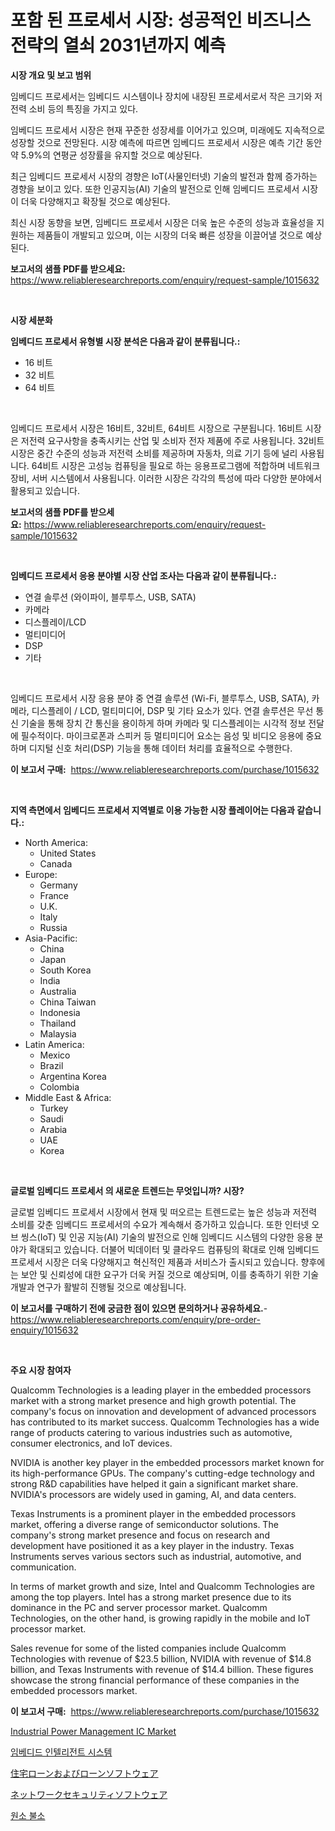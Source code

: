 <p><h1>포함 된 프로세서 시장: 성공적인 비즈니스 전략의 열쇠 2031년까지 예측</h1></p><p><strong>시장 개요 및 보고 범위</strong></p>
<p><p>임베디드 프로세서는 임베디드 시스템이나 장치에 내장된 프로세서로서 작은 크기와 저전력 소비 등의 특징을 가지고 있다. </p><p>임베디드 프로세서 시장은 현재 꾸준한 성장세를 이어가고 있으며, 미래에도 지속적으로 성장할 것으로 전망된다. 시장 예측에 따르면 임베디드 프로세서 시장은 예측 기간 동안 약 5.9%의 연평균 성장률을 유지할 것으로 예상된다.</p><p>최근 임베디드 프로세서 시장의 경향은 IoT(사물인터넷) 기술의 발전과 함께 증가하는 경향을 보이고 있다. 또한 인공지능(AI) 기술의 발전으로 인해 임베디드 프로세서 시장이 더욱 다양해지고 확장될 것으로 예상된다.</p><p>최신 시장 동향을 보면, 임베디드 프로세서 시장은 더욱 높은 수준의 성능과 효율성을 지원하는 제품들이 개발되고 있으며, 이는 시장의 더욱 빠른 성장을 이끌어낼 것으로 예상된다.</p></p>
<p><strong>보고서의 샘플 PDF를 받으세요:</strong> <a href="https://www.reliableresearchreports.com/enquiry/request-sample/1015632">https://www.reliableresearchreports.com/enquiry/request-sample/1015632</a></p>
<p>&nbsp;</p>
<p><strong>시장 세분화</strong></p>
<p><strong>임베디드 프로세서 유형별 시장 분석은 다음과 같이 분류됩니다.:</strong></p>
<p><ul><li>16 비트</li><li>32 비트</li><li>64 비트</li></ul></p>
<p>&nbsp;</p>
<p><p>임베디드 프로세서 시장은 16비트, 32비트, 64비트 시장으로 구분됩니다. 16비트 시장은 저전력 요구사항을 충족시키는 산업 및 소비자 전자 제품에 주로 사용됩니다. 32비트 시장은 중간 수준의 성능과 저전력 소비를 제공하며 자동차, 의료 기기 등에 널리 사용됩니다. 64비트 시장은 고성능 컴퓨팅을 필요로 하는 응용프로그램에 적합하며 네트워크 장비, 서버 시스템에서 사용됩니다. 이러한 시장은 각각의 특성에 따라 다양한 분야에서 활용되고 있습니다.</p></p>
<p><strong>보고서의 샘플 PDF를 받으세요:</strong>&nbsp;<a href="https://www.reliableresearchreports.com/enquiry/request-sample/1015632">https://www.reliableresearchreports.com/enquiry/request-sample/1015632</a></p>
<p>&nbsp;</p>
<p><strong> 임베디드 프로세서 응용 분야별 시장 산업 조사는 다음과 같이 분류됩니다.:</strong></p>
<p><ul><li>연결 솔루션 (와이파이, 블루투스, USB, SATA)</li><li>카메라</li><li>디스플레이/LCD</li><li>멀티미디어</li><li>DSP</li><li>기타</li></ul></p>
<p>&nbsp;</p>
<p><p>임베디드 프로세서 시장 응용 분야 중 연결 솔루션 (Wi-Fi, 블루투스, USB, SATA), 카메라, 디스플레이 / LCD, 멀티미디어, DSP 및 기타 요소가 있다. 연결 솔루션은 무선 통신 기술을 통해 장치 간 통신을 용이하게 하며 카메라 및 디스플레이는 시각적 정보 전달에 필수적이다. 마이크로폰과 스피커 등 멀티미디어 요소는 음성 및 비디오 응용에 중요하며 디지털 신호 처리(DSP) 기능을 통해 데이터 처리를 효율적으로 수행한다.</p></p>
<p><strong>이 보고서 구매:</strong>&nbsp; <a href="https://www.reliableresearchreports.com/purchase/1015632">https://www.reliableresearchreports.com/purchase/1015632</a></p>
<p>&nbsp;</p>
<p><strong>지역 측면에서 임베디드 프로세서 지역별로 이용 가능한 시장 플레이어는 다음과 같습니다.:</strong></p>
<p><ul>
    <li>
        North America:
        <ul>
            <li>United States</li>
            <li>Canada</li>
        </ul>
    </li>
    <li>
        Europe:
        <ul>
            <li>Germany</li>
            <li>France</li>
            <li>U.K.</li>
            <li>Italy</li>
            <li>Russia</li>
        </ul>
    </li>
    <li>
        Asia-Pacific:
        <ul>
            <li>China</li>
            <li>Japan</li>
            <li>South Korea</li>
            <li>India</li>
            <li>Australia</li>
            <li>China Taiwan</li>
            <li>Indonesia</li>
            <li>Thailand</li>
            <li>Malaysia</li>
        </ul>
    </li>
    <li>
        Latin America:
        <ul>
            <li>Mexico</li>
            <li>Brazil</li>
            <li>Argentina Korea</li>
            <li>Colombia</li>
        </ul>
    </li>
    <li>
        Middle East & Africa:
        <ul>
            <li>Turkey</li>
            <li>Saudi</li>
            <li>Arabia</li>
            <li>UAE</li>
            <li>Korea</li>
        </ul>
    </li>
    </ul></p>
<p>&nbsp;</p>
<p><strong>글로벌 임베디드 프로세서 의 새로운 트렌드는 무엇입니까? 시장?</strong></p>
<p><p>글로벌 임베디드 프로세서 시장에서 현재 및 떠오르는 트렌드로는 높은 성능과 저전력 소비를 갖춘 임베디드 프로세서의 수요가 계속해서 증가하고 있습니다. 또한 인터넷 오브 씽스(IoT) 및 인공 지능(AI) 기술의 발전으로 인해 임베디드 시스템의 다양한 응용 분야가 확대되고 있습니다. 더불어 빅데이터 및 클라우드 컴퓨팅의 확대로 인해 임베디드 프로세서 시장은 더욱 다양해지고 혁신적인 제품과 서비스가 출시되고 있습니다. 향후에는 보안 및 신뢰성에 대한 요구가 더욱 커질 것으로 예상되며, 이를 충족하기 위한 기술 개발과 연구가 활발히 진행될 것으로 예상됩니다.</p></p>
<p><strong>이 보고서를 구매하기 전에 궁금한 점이 있으면 문의하거나 공유하세요.</strong>- <a href="https://www.reliableresearchreports.com/enquiry/pre-order-enquiry/1015632">https://www.reliableresearchreports.com/enquiry/pre-order-enquiry/1015632</a></p>
<p>&nbsp;</p>
<p><strong>주요 시장 참여자</strong></p>
<p><p>Qualcomm Technologies is a leading player in the embedded processors market with a strong market presence and high growth potential. The company's focus on innovation and development of advanced processors has contributed to its market success. Qualcomm Technologies has a wide range of products catering to various industries such as automotive, consumer electronics, and IoT devices.</p><p>NVIDIA is another key player in the embedded processors market known for its high-performance GPUs. The company's cutting-edge technology and strong R&D capabilities have helped it gain a significant market share. NVIDIA's processors are widely used in gaming, AI, and data centers.</p><p>Texas Instruments is a prominent player in the embedded processors market, offering a diverse range of semiconductor solutions. The company's strong market presence and focus on research and development have positioned it as a key player in the industry. Texas Instruments serves various sectors such as industrial, automotive, and communication.</p><p>In terms of market growth and size, Intel and Qualcomm Technologies are among the top players. Intel has a strong market presence due to its dominance in the PC and server processor market. Qualcomm Technologies, on the other hand, is growing rapidly in the mobile and IoT processor market.</p><p>Sales revenue for some of the listed companies include Qualcomm Technologies with revenue of $23.5 billion, NVIDIA with revenue of $14.8 billion, and Texas Instruments with revenue of $14.4 billion. These figures showcase the strong financial performance of these companies in the embedded processors market.</p></p>
<p><strong>이 보고서 구매:</strong>&nbsp;&nbsp;<a href="https://www.reliableresearchreports.com/purchase/1015632">https://www.reliableresearchreports.com/purchase/1015632</a></p>
<p><p><a href="https://issuu.com/reportprime-2/docs/industrial-power-management-ic-market-size-2030.pp">Industrial Power Management IC Market</a></p><p><a href="https://github.com/vsn7qpua81q/Market-Research-Report-List-1/blob/main/9640355194179.md">임베디드 인텔리전트 시스템</a></p><p><a href="https://github.com/adcxff01450218/Market-Research-Report-List-1/blob/main/6174904194455.md">住宅ローンおよびローンソフトウェア</a></p><p><a href="https://github.com/xnljig2898992/Market-Research-Report-List-1/blob/main/6710927194454.md">ネットワークセキュリティソフトウェア</a></p><p><a href="https://github.com/trmesnao7959541/Market-Research-Report-List-1/blob/main/5748293194178.md">원소 불소</a></p></p>
